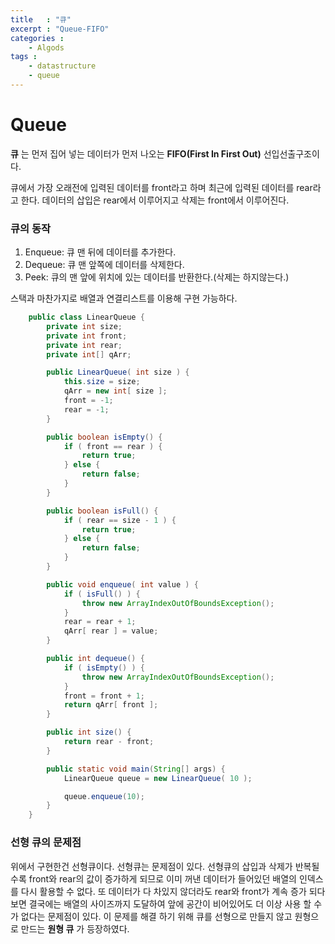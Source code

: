 ```yaml
---
title   : "큐"
excerpt : "Queue-FIFO"
categories : 
    - Algods
tags :
    - datastructure
    - queue
---
```


# Queue  
__큐__ 는 먼저 집어 넣는 데이터가 먼저 나오는 __FIFO(First In First Out)__ 선입선출구조이다.  

큐에서 가장 오래전에 입력된 데이터를 front라고 하며 최근에 입력된 데이터를 rear라고 한다. 데이터의 삽입은 rear에서 이루어지고 삭제는 front에서 이루어진다.  

### 큐의 동작  
1. Enqueue: 큐 맨 뒤에 데이터를 추가한다.  
2. Dequeue: 큐 맨 앞쪽에 데이터를 삭제한다.  
3. Peek: 큐의 맨 앞에 위치에 있는 데이터를 반환한다.(삭제는 하지않는다.)  

스택과 마찬가지로 배열과 연결리스트를 이용해 구현 가능하다.  
```java
    public class LinearQueue {
        private int size;
        private int front;
        private int rear;
        private int[] qArr;

        public LinearQueue( int size ) {
            this.size = size;
            qArr = new int[ size ];
            front = -1;
            rear = -1;
        }

        public boolean isEmpty() {
            if ( front == rear ) {
                return true;
            } else {
                return false;
            }
        }

        public boolean isFull() {
            if ( rear == size - 1 ) {
                return true;
            } else {
                return false;
            }
        }

        public void enqueue( int value ) {
            if ( isFull() ) {
                throw new ArrayIndexOutOfBoundsException();
            }
            rear = rear + 1;
            qArr[ rear ] = value;
        }

        public int dequeue() {
            if ( isEmpty() ) {
                throw new ArrayIndexOutOfBoundsException();
            }
            front = front + 1;
            return qArr[ front ];
        }

        public int size() {
            return rear - front;
        }

        public static void main(String[] args) {
            LinearQueue queue = new LinearQueue( 10 );

            queue.enqueue(10);
        }
    }
```  
### 선형 큐의 문제점  
위에서 구현한건 선형큐이다. 선형큐는 문제점이 있다. 선형큐의 삽입과 삭제가 반복될수록 front와 rear의 값이 증가하게 되므로 이미 꺼낸 데이터가 들어있던 배열의 인덱스를 다시 활용할 수 없다. 또 데이터가 다 차있지 않더라도 rear와 front가 계속 증가 되다 보면 결국에는 배열의 사이즈까지 도달하여 앞에 공간이 비어있어도 더 이상 사용 할 수 가 없다는 문제점이 있다. 이 문제를 해결 하기 위해 큐를 선형으로 만들지 않고 원형으로 만드는 __원형 큐__ 가 등장하였다.  

